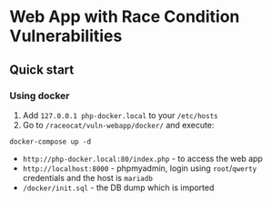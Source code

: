 # Web App with Race Condition Vulnerabilities

## Quick start

### Using docker

1. Add `127.0.0.1 php-docker.local` to your `/etc/hosts`
2. Go to `/raceocat/vuln-webapp/docker/` and execute:

```
docker-compose up -d
```

* `http://php-docker.local:80/index.php` - to access the web app
* `http://localhost:8000` - phpmyadmin, login using `root`/`qwerty` credentials and the host is `mariadb`
* `/docker/init.sql` - the DB dump which is imported
